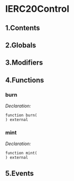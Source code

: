 # IERC20Control





## 1.Contents
<!-- START doctoc -->
<!-- END doctoc -->

## 2.Globals

## 3.Modifiers

## 4.Functions

### burn



*Declaration:*
```solidity
function burn(
) external
```




### mint



*Declaration:*
```solidity
function mint(
) external
```




## 5.Events
